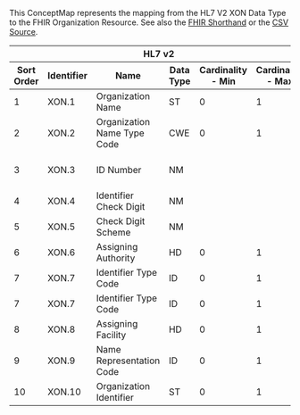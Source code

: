 
This ConceptMap represents the mapping from the HL7 V2 XON Data Type to the FHIR Organization Resource. See also the <a href='https://github.com/HL7/v2-to-fhir/blob/master/tank/Datatype XON to Organization.fsh'>FHIR Shorthand</a> or the <a href='https://github.com/HL7/v2-to-fhir/blob/master/mappings/datatypes/HL7 Data Type - FHIR R4_ XON[Organization] - Sheet1.csv'>CSV Source</a>.
<table class='grid'><thead>
<tr><th colspan='6'>HL7 v2</th><th colspan='3'>Condition (IF True, args)</th><th colspan='7'>HL7 FHIR</th><th rowspan='2'>Comments</th></tr>
<tr><th title='Rows are listed in sequence of how they appear in the v2 standard. The first column, Sort Order, provides a sort order that can re-create the original v2 standard sequence in case one opts to re-sort/filter the rows.'>Sort Order</th><th title='Contains the formal Data Type Name and Component Sequence according to the base standard using &quot;.&quot; as the delimiter.'>Identifier</th><th title='The formal name of the field in the most current published version.'>Name</th><th title='The data type of the field in the most current published version if not deprecated, otherwise the data type at the time it was deprecated and removed.'>Data Type</th><th title='The V2 min cardinality expressed numerically.'>Cardinality - Min</th><th title='The V2 max cardinality expressed numerically.' style='border-right: 2px'>Cardinality - Max</th><th title='Condition in an easy to read syntax (Computable ANTLR)'>Computable ANTLR</th><th title='Condition in FHIRPath Notation'>Computable FHIRPath</th><th title='Condition expressed in narrative form' style='border-right: 2px'>Narrative</th><th title='An existing FHIR attribute in the target FHIR version.'>FHIR Attribute</th><th title='The FHIR attribute&apos;s data type in the target FHIR version.'>Proposed Extension</th><th title='The proposed FHIR Extension.'>Data Type</th><th title='The FHIR min cardinality expressed numerically.'>Cardinality - Min</th><th title='The FHIR max cardinality expressed numerically.' style='border-right: 2px'>Cardinality - Max</th><th title='The URL to the Data Type Map that is to be used for the attribute in this segment.'>Data Type Mapping</th><th title='The fixed or computed value to assign.'>Assignment</th><th title='Mapping for terminology tables.'>Vocabulary</th></tr></thead>
<tbody>
<tr><td>1</td><td>XON.1</td><td>Organization Name</td><td>ST</td><td>0</td><td style='border-right: 2px'>1</td><td></td><td></td><td style='border-right: 2px'></td><td><a href='https://hl7.org/fhir/R4/Organization.Organization-definitions.html#Organization.name'>Organization.name</a></td><td></td><td><a href='https://hl7.org/fhir/R4/Organization.Organization-definitions.html#Organization.string'>Organization.string</a></td><td>0</td><td>1</td><td></td><td></td><td></td><td></td></tr>
<tr><td>2</td><td>XON.2</td><td>Organization Name Type Code</td><td>CWE</td><td>0</td><td style='border-right: 2px'>1</td><td></td><td></td><td style='border-right: 2px'></td><td></td><td>Organization.#ext-nameType#</td><td><a href='https://hl7.org/fhir/R4/Organization.Organization-definitions.html#Organization.coding'>Organization.coding</a></td><td>0</td><td>1</td><td><a href='ConceptMap-datatype-cwe-to-coding.html'>CWE[Coding]</a></td><td>OrganizationalNameType</td><td></td><td></td></tr>
<tr><td>3</td><td>XON.3</td><td>ID Number</td><td>NM</td><td></td><td style='border-right: 2px'></td><td>IF XON-10 NOT VALUED</td><td></td><td style='border-right: 2px'></td><td><a href='https://hl7.org/fhir/R4/Organization.Organization-definitions.html#Organization.identifier.value'>Organization.identifier.value</a></td><td></td><td><a href='https://hl7.org/fhir/R4/Organization.Organization-definitions.html#Organization.identifier'>Organization.identifier</a></td><td>0</td><td>-1</td><td></td><td></td><td></td><td></td></tr>
<tr><td>4</td><td>XON.4</td><td>Identifier Check Digit</td><td>NM</td><td></td><td style='border-right: 2px'></td><td></td><td></td><td style='border-right: 2px'></td><td></td><td>Organization.#ext-identifier.CheckDigit#</td><td><a href='https://hl7.org/fhir/R4/Organization.Organization-definitions.html#Organization.string'>Organization.string</a></td><td>0</td><td>-1</td><td></td><td></td><td></td><td></td></tr>
<tr><td>5</td><td>XON.5</td><td>Check Digit Scheme</td><td>NM</td><td></td><td style='border-right: 2px'></td><td></td><td></td><td style='border-right: 2px'></td><td></td><td>Organization.#ext-identifier.CheckDigitScheme#</td><td><a href='https://hl7.org/fhir/R4/Organization.Organization-definitions.html#Organization.code'>Organization.code</a></td><td>0</td><td>-1</td><td></td><td></td><td></td><td></td></tr>
<tr><td>6</td><td>XON.6</td><td>Assigning Authority</td><td>HD</td><td>0</td><td style='border-right: 2px'>1</td><td></td><td></td><td style='border-right: 2px'></td><td></td><td>Organization.identifier.#ext-assigningAuthority#</td><td></td><td>0</td><td>-1</td><td><a href='ConceptMap-datatype-hd-to-assigningauthority.html'>HD[AssigningAuthority]</a></td><td></td><td></td><td></td></tr>
<tr><td>7</td><td>XON.7</td><td>Identifier Type Code</td><td>ID</td><td>0</td><td style='border-right: 2px'>1</td><td></td><td></td><td style='border-right: 2px'></td><td><a href='https://hl7.org/fhir/R4/Organization.Organization-definitions.html#Organization.identifier.type.coding.code'>Organization.identifier.type.coding.code</a></td><td></td><td><a href='https://hl7.org/fhir/R4/Organization.Organization-definitions.html#Organization.code'>Organization.code</a></td><td>0</td><td>-1</td><td></td><td>IDType</td><td></td><td></td></tr>
<tr><td>7</td><td>XON.7</td><td>Identifier Type Code</td><td>ID</td><td>0</td><td style='border-right: 2px'>1</td><td></td><td></td><td style='border-right: 2px'></td><td><a href='https://hl7.org/fhir/R4/Organization.Organization-definitions.html#Organization.identifier.type.coding.system'>Organization.identifier.type.coding.system</a></td><td></td><td><a href='https://hl7.org/fhir/R4/Organization.Organization-definitions.html#Organization.uri'>Organization.uri</a></td><td>0</td><td>-1</td><td></td><td></td><td>"<a href='http://terminology.hl7.org/CodeSystem/v2-0203'>http://terminology.hl7.org/CodeSystem/v2-0203</a>"</td><td></td></tr>
<tr><td>8</td><td>XON.8</td><td>Assigning Facility</td><td>HD</td><td>0</td><td style='border-right: 2px'>1</td><td></td><td></td><td style='border-right: 2px'></td><td></td><td>Organization.identifier.#ext-location#</td><td><a href='https://hl7.org/fhir/R4/references.html'>Reference</a>(<a href='https://hl7.org/fhir/R4/Organization.Organization-definitions.html#Organization.Location'>Organization.Location</a>)</td><td>0</td><td>-1</td><td><a href='ConceptMap-datatype-hd-to-location.html'>HD[Location]</a></td><td></td><td></td><td></td></tr>
<tr><td>9</td><td>XON.9</td><td>Name Representation Code</td><td>ID</td><td>0</td><td style='border-right: 2px'>1</td><td></td><td></td><td style='border-right: 2px'></td><td></td><td></td><td></td><td></td><td></td><td></td><td></td><td></td><td></td></tr>
<tr><td>10</td><td>XON.10</td><td>Organization Identifier</td><td>ST</td><td>0</td><td style='border-right: 2px'>1</td><td></td><td></td><td style='border-right: 2px'></td><td><a href='https://hl7.org/fhir/R4/Organization.Organization-definitions.html#Organization.identifier.value'>Organization.identifier.value</a></td><td></td><td><a href='https://hl7.org/fhir/R4/Organization.Organization-definitions.html#Organization.string'>Organization.string</a></td><td>0</td><td>-1</td><td></td><td></td><td></td><td></td></tr>
</tbody></table>

